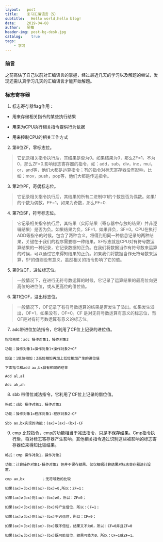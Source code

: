 ```yaml
---
layout:   post
title:    复习汇编语言（5）
subtitle:   Hello world,hello blog!
date:     2019-04-08
author:   吴柚
header-img: post-bg-desk.jpg
catalog:    true
tags:
    - 学习
---
```


### 前言

之前高估了自己以前对汇编语言的掌握，经过最近几天的学习以及解题的尝试，发现还需认真学习几天的汇编语言才能开始解题。

### 标志寄存器

1. 标志寄存器flag作用：

* 用来存储相关指令的某些执行结果

* 用来为CPU执行相关指令提供行为依据

* 用来控制CPU的相关工作方式

2. 第6位ZF，零标志位。

> 它记录相关指令执行后，其结果是否为0。如果结果为0，那么ZF=1，不为0，那么ZF=0.影响标志寄存器的指令，如：add，sub，div，inc，mul，or，and等，他们大都是运算指令；有的指令对标志寄存器没有影响，比如：mov，push，pop等，他们大都是传送指令。

3. 第2位PF，奇偶标志位。

> 它记录相关指令执行后，其结果的所有二进制中1的个数是否为偶数。如果1的个数为偶数，PF=1，如果为奇数，那么PF=0.

4. 第7位SF，符号标志位。

> 它记录相关指令执行后，其结果（实际结果（寄存器中存放的结果）并非逻辑结果）是否为负。如果结果为负，SF=1，如果非负，SF=0。CPU在执行ADD等指令的时候，包含了两种含义。将得到用同一种信息记录的两种结果，关键在于我们的程序需要哪一种结果。SF标志就是CPU对有符号数运算结果的一种记录，它记录数据的正负。在我们将数据当作有符号数来运算的时候，可以通过它来得知结果的正负。如果我们将数据当作无符号数来运算，SF的值则没有意义，虽然相关的指令影响了它的值。

5. 第0位CF，进位标志位。

> 一般情况下，在进行无符号数运算的时候，它记录了运算结果的最高位向更高位的进位值，或从更高位的借位值。

6. 第11位OF，溢出标志位。

> 一般情况下，OF记录了有符号数运算的结果是否发生了溢出。如果发生溢出，OF=1，如果没有，OF=0。CF 是对无符号数运算有意义的标志位，而OF是对有符号数运算有意义的标志位。

7. adc带进位加法指令，它利用了CF位上记录的进位值。

```
指令格式：adc 操作对象1，操作对象2

功能：操作对象1=操作对象1+操作对象2+CF

加法：1低位相加；2高位相加再加上低位相加产生的进位值

下面指令和add ax,bx具有相同的结果

Add al,al

Adc ah,ah
```

8. sbb 带借位减法指令，它利用了CF位上记录的借位值。

```
格式：sbb 操作对象1，操作对象2

功能：操作对象1=程序对象1-程序对象2-CF

Sbb ax,bx实现的功能：(ax)=(ax)-(bx)-CF
```

9. cmp 比较指令，cmp的功能相当于减法指令，只是不保存结果。Cmp指令执行后，将对标志寄存器产生影响。其他相关指令通过识别这些被影响的标志寄存器位来得知比较结果。

```
格式：cmp 操作对象1，操作对象2

功能：计算操作对象1-操作对象2 但并不保存结果，仅仅根据计算结果对标志寄存器进行设置。

cmp ax,bx        ；无符号数的比较

如果(ax)=(bx)则(ax)-(bx)=0,所以：ZF=1；

如果(ax)≠(bx)则(ax)-(bx)≠0，所以：ZF=0；

如果(ax)<(bx)则(ax)-(bx)将产生借位，所以：CF=1；

如果(ax)≥(bx)则(ax)-(bx)不必借位，所以：CF=0；

如果(ax)>(bx)则(ax)-(bx)既不借位，结果又不为0，所以：CF=0并且ZF=0

如果(ax)≤(bx)则(ax)-(bx)既可能借位，结果可能为0，所以：CF=1或ZF=1。
```
